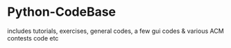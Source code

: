 # Python-CodeBase
 includes tutorials, exercises, general codes, a few gui codes &amp; various ACM contests code etc
